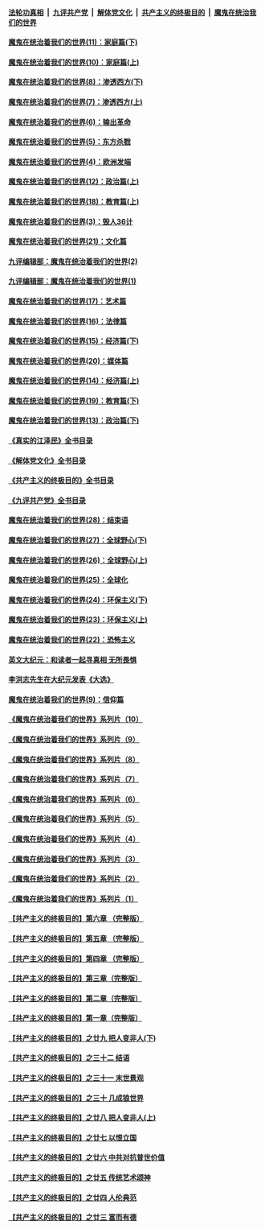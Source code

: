 ####  [法轮功真相](../../../../basic/blob/master/README.md?t=12240812) &nbsp;|&nbsp; [九评共产党](../../../../9ping.md/blob/master/README.md?t=12240812) &nbsp;|&nbsp; [解体党文化](../../../../jtdwh.md/blob/master/README.md?t=12240812)  &nbsp;|&nbsp; [共产主义的终极目的](../../../../gczydzjmd.md/blob/master/README.md?t=12240812) &nbsp;|&nbsp; [魔鬼在统治我们的世界](../../../../mgztzwmdsj.md/blob/master/README.md?t=12240812) 

#### [魔鬼在统治着我们的世界(11)：家庭篇(下)](../pages/nsc422/n10440961.md?t=12240812) 

#### [魔鬼在统治着我们的世界(10)：家庭篇(上)](../pages/nsc422/n10435448.md?t=12240812) 

#### [魔鬼在统治着我们的世界(8)：渗透西方(下)](../pages/nsc422/n10429603.md?t=12240812) 

#### [魔鬼在统治着我们的世界(7)：渗透西方(上)](../pages/nsc422/n10426013.md?t=12240812) 

#### [魔鬼在统治着我们的世界(6)：输出革命](../pages/nsc422/n10421536.md?t=12240812) 

#### [魔鬼在统治着我们的世界(5)：东方杀戮](../pages/nsc422/n10417707.md?t=12240812) 

#### [魔鬼在统治着我们的世界(4)：欧洲发端](../pages/nsc422/n10414890.md?t=12240812) 

#### [魔鬼在统治着我们的世界(12)：政治篇(上)](../pages/nsc422/n10444576.md?t=12240812) 

#### [魔鬼在统治着我们的世界(18)：教育篇(上)](../pages/nsc422/n10526970.md?t=12240812) 

#### [魔鬼在统治着我们的世界(3)：毁人36计](../pages/nsc422/n10411583.md?t=12240812) 

#### [魔鬼在统治着我们的世界(21)：文化篇](../pages/nsc422/n10597706.md?t=12240812) 

#### [九评编辑部：魔鬼在统治着我们的世界(2)](../pages/nsc422/n10410036.md?t=12240812) 

#### [九评编辑部：魔鬼在统治着我们的世界(1)](../pages/nsc422/n10406825.md?t=12240812) 

#### [魔鬼在统治着我们的世界(17)：艺术篇](../pages/nsc422/n10499093.md?t=12240812) 

#### [魔鬼在统治着我们的世界(16)：法律篇](../pages/nsc422/n10485969.md?t=12240812) 

#### [魔鬼在统治着我们的世界(15)：经济篇(下)](../pages/nsc422/n10469975.md?t=12240812) 

#### [魔鬼在统治着我们的世界(20)：媒体篇](../pages/nsc422/n10586579.md?t=12240812) 

#### [魔鬼在统治着我们的世界(14)：经济篇(上)](../pages/nsc422/n10457370.md?t=12240812) 

#### [魔鬼在统治着我们的世界(19)：教育篇(下)](../pages/nsc422/n10564808.md?t=12240812) 

#### [魔鬼在统治着我们的世界(13)：政治篇(下)](../pages/nsc422/n10448270.md?t=12240812) 

#### [《真实的江泽民》全书目录](../pages/nsc422/n13721399.md?t=12240812) 

#### [《解体党文化》全书目录](../pages/nsc422/n13721157.md?t=12240812) 

#### [《共产主义的终极目的》全书目录](../pages/nsc422/n13721048.md?t=12240812) 

#### [《九评共产党》全书目录](../pages/nsc422/n13708085.md?t=12240812) 

#### [魔鬼在统治着我们的世界(28)：结束语](../pages/nsc422/n10936246.md?t=12240812) 

#### [魔鬼在统治着我们的世界(27)：全球野心(下)](../pages/nsc422/n10928319.md?t=12240812) 

#### [魔鬼在统治着我们的世界(26)：全球野心(上)](../pages/nsc422/n10900318.md?t=12240812) 

#### [魔鬼在统治着我们的世界(25)：全球化](../pages/nsc422/n10788205.md?t=12240812) 

#### [魔鬼在统治着我们的世界(24)：环保主义(下)](../pages/nsc422/n10695307.md?t=12240812) 

#### [魔鬼在统治着我们的世界(23)：环保主义(上)](../pages/nsc422/n10688613.md?t=12240812) 

#### [魔鬼在统治着我们的世界(22)：恐怖主义](../pages/nsc422/n10614727.md?t=12240812) 

#### [英文大纪元：和读者一起寻真相 无所畏惧](../pages/nsc422/n12542027.md?t=12240812) 

#### [李洪志先生在大纪元发表《大选》](../pages/nsc422/n12534746.md?t=12240812) 

#### [魔鬼在统治着我们的世界(9)：信仰篇](../pages/nsc422/n10432159.md?t=12240812) 

#### [《魔鬼在统治着我们的世界》系列片（10）](../pages/nsc422/n12292670.md?t=12240812) 

#### [《魔鬼在统治着我们的世界》系列片（9）](../pages/nsc422/n12290859.md?t=12240812) 

#### [《魔鬼在统治着我们的世界》系列片（8）](../pages/nsc422/n12287445.md?t=12240812) 

#### [《魔鬼在统治着我们的世界》系列片（7）](../pages/nsc422/n12283425.md?t=12240812) 

#### [《魔鬼在统治着我们的世界》系列片（6）](../pages/nsc422/n12282314.md?t=12240812) 

#### [《魔鬼在统治着我们的世界》系列片（5）](../pages/nsc422/n12281419.md?t=12240812) 

#### [《魔鬼在统治着我们的世界》系列片（4）](../pages/nsc422/n12274024.md?t=12240812) 

#### [《魔鬼在统治着我们的世界》系列片（3）](../pages/nsc422/n12271322.md?t=12240812) 

#### [《魔鬼在统治着我们的世界》系列片（2）](../pages/nsc422/n12269049.md?t=12240812) 

#### [《魔鬼在统治着我们的世界》系列片（1）](../pages/nsc422/n12267575.md?t=12240812) 

#### [【共产主义的终极目的】第六章 （完整版）](../pages/nsc422/n11428913.md?t=12240812) 

#### [【共产主义的终极目的】第五章 （完整版）](../pages/nsc422/n11428912.md?t=12240812) 

#### [【共产主义的终极目的】第四章 （完整版）](../pages/nsc422/n11428907.md?t=12240812) 

#### [【共产主义的终极目的】第三章（完整版）](../pages/nsc422/n11428848.md?t=12240812) 

#### [【共产主义的终极目的】第二章（完整版）](../pages/nsc422/n11428831.md?t=12240812) 

#### [【共产主义的终极目的】第一章（完整版）](../pages/nsc422/n11417651.md?t=12240812) 

#### [【共产主义的终极目的】之廿九 把人变非人(下)](../pages/nsc422/n11344140.md?t=12240812) 

#### [【共产主义的终极目的】之三十二 结语](../pages/nsc422/n11360535.md?t=12240812) 

#### [【共产主义的终极目的】之三十一 末世景观](../pages/nsc422/n11351129.md?t=12240812) 

#### [【共产主义的终极目的】之三十 几成狼世界](../pages/nsc422/n11348280.md?t=12240812) 

#### [【共产主义的终极目的】之廿八 把人变非人(上)](../pages/nsc422/n11340492.md?t=12240812) 

#### [【共产主义的终极目的】之廿七 以恨立国](../pages/nsc422/n11336944.md?t=12240812) 

#### [【共产主义的终极目的】之廿六 中共对抗普世价值](../pages/nsc422/n11324785.md?t=12240812) 

#### [【共产主义的终极目的】之廿五 传统艺术颂神](../pages/nsc422/n11296396.md?t=12240812) 

#### [【共产主义的终极目的】之廿四 人伦典范](../pages/nsc422/n11296397.md?t=12240812) 

#### [【共产主义的终极目的】之廿三 富而有德](../pages/nsc422/n11283598.md?t=12240812) 

